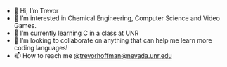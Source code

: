 - 👋 Hi, I’m Trevor
- 👀 I’m interested in Chemical Engineering, Computer Science and Video Games.
- 🌱 I’m currently learning C in a class at UNR
- 💞️ I’m looking to collaborate on anything that can help me learn more coding languages!
- 📫 How to reach me @trevorhoffman@nevada.unr.edu

<!---
2011-Hoffman-Trevor/2011-Hoffman-Trevor is a ✨ special ✨ repository because its `README.md` (this file) appears on your GitHub profile.
You can click the Preview link to take a look at your changes.
--->
